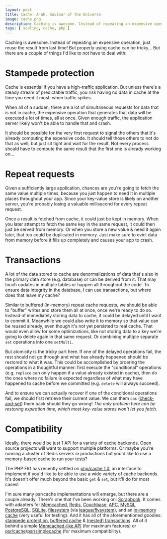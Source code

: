 ```yaml
---
layout: post
title: Cache! A-ah. Saviour of the Universe
image: cache.png
description: Caching is awesome. Instead of repeating an expensive operation, just reuse the result from last time! But properly using cache can be tricky... But there are a couple of things I'd like to not have to deal with. Stampede protection, repeat requests, transactions and compatibility.
tags: [ scaling, cache, php ]
---
```


Caching is awesome. Instead of repeating an expensive operation, just reuse the
result from last time! But properly using cache can be tricky... But there are a
couple of things I'd like to not have to deal with:

<!-- more -->
<!-- ads -->

# Stampede protection

Cache is essential if you have a high-traffic application. But unless there's a
steady stream of predictable traffic, you risk having no data in cache at the
time you need it most: when traffic spikes.

When all of a sudden, there are a lot of simultaneous requests for data that is
not in cache, the expensive operation that generates that data will be executed
a lot of times, all at once. Given enough traffic, the application server likely
won't be able to handle that and crash.

It should be possible for the very first request to signal the others that it's
already computing the expensive code. It should tell those others to not do that
as well, but just sit tight and wait for the result. Not every process should
have to compute the same result that the first one is already working on...

# Repeat requests

Given a sufficiently large application, chances are you're going to fetch the
same value multiple times, because you just happen to need it in multiple places
throughout your app. Since your key-value store is likely on another server,
you're probably losing a valuable millisecond for every repeat request.

Once a result is fetched from cache, it could just be kept in memory. When you
later attempt to fetch the same key in the same request, it could then just be
served from memory. Or when you store a new value & need it again later, that
too could be duplicated in memory. Just make sure to evict data from memory
before it fills up completely and causes your app to crash.

# Transactions

A lot of the data stored to cache are denormalizations of data that's also in
the primary data store (e.g. database) or can be derived from it. That may touch
updates in multiple tables or happen all throughout the code. To ensure data
integrity in the database, I can use transactions, but where does that leave my
cache?

Similar to buffered (in-memory) repeat cache requests, we should be able to
"buffer" writes and store them all at once, once we're ready to do so. Instead
of immediately storing data to cache, it could be delayed until I want to commit
it. Meanwhile we could also write it to memory so that value can be reused
already, even though it's not yet persisted to real cache. That would even allow
for some optimizations, like not storing data to a key we're going to delete
again in that same request. Or combining multiple separate `set` operations into
one `setMulti`.

But atomicity is the tricky part here. If one of the delayed operations fail,
the rest should not go through and what has already happened should be restored
to what it was. This could be accomplished by ordering the operations in a
thoughtful manner: first execute the "conditional" operations (e.g. `replace`
can only happen if a value already existed in cache), then do the ones where no
failure is expected regardless of what may have happened to cache before we
committed (e.g. `delete` will always succeed).

And to ensure we can actually recover if one of the conditional operations fail,
we should first retrieve their current value. We can them `cas`
([check-and-set](https://en.wikipedia.org/wiki/Compare-and-swap)) them back
should they go wrong! *The only problem here can be restoring expiration time,
which most key-value stores won't let you fetch.*

<!-- ads -->

# Compatibility

Ideally, there would be just 1 API for a variety of cache backends. Open source
projects will want to support multiple platforms. Or maybe you're running a
cluster of Redis servers in productions but you'd like to use a memory-based
cache to run your tests?

The PHP FIG has recently settled on [php/cache 1.0](http://www.php-fig.org/psr/psr-6/),
an interface to implement if you'd like to be able to use a wide variety of
cache backends. It's doesn't offer much beyond the basic `get` & `set`, but
it'll do for most cases!

I'm sure many psr/cache implementations will emerge, but there are a couple
already. There's one that I've been working on: [Scrapbook](https://www.scrapbook.cash/).
It comes with adapters for [Memcached](https://www.scrapbook.cash/adapters/memcached),
[Redis](https://www.scrapbook.cash/adapters/redis),
[Couchbase](https://www.scrapbook.cash/adapters/couchbase),
[APC](https://www.scrapbook.cash/adapters/apc),
[MySQL](https://www.scrapbook.cash/adapters/mysql),
[PostgreSQL](https://www.scrapbook.cash/adapters/postgresql),
[SQLite](https://www.scrapbook.cash/adapters/sqlite),
[filesystem](https://www.scrapbook.cash/adapters/flysystem) (via [league/flysystem](https://flysystem.thephpleague.com/)),
and an [in-memory cache](https://www.scrapbook.cash/adapters/memory) (very
useful for testing). And it has all of the aforementioned goodies:
[stampede protection](https://www.scrapbook.cash/extras/stampede-protector),
[buffered cache](https://www.scrapbook.cash/extras/buffered-cache) &
[(nested) transactions](https://www.scrapbook.cash/extras/transactional-cache).
All of it behind a simple [Memcached-like API](https://www.scrapbook.cash/interfaces/key-value-store)
(for maximum features) or [psr/cache](https://www.scrapbook.cash/interfaces/psr-cache)/[psr/simplecache](https://www.scrapbook.cash/interfaces/psr-simplecache)
(for maximum compatibility).
